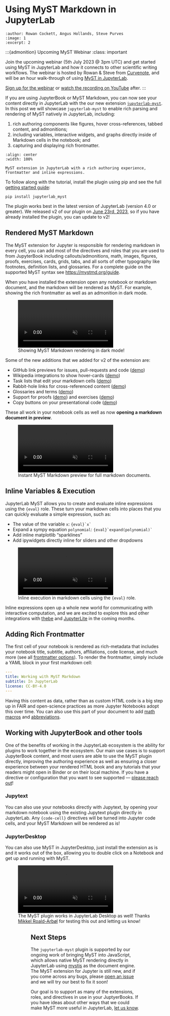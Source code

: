 # Using MyST Markdown in JupyterLab

```{post} 2023-06-26
:author: Rowan Cockett, Angus Hollands, Steve Purves
:image: 1
:excerpt: 2
```

:::{admonition} Upcoming MyST Webinar
:class: important

Join the upcoming webinar (5th July 2023 @ 3pm UTC) and get started using MyST in JupyterLab and how it connects to other scientific writing workflows. The webinar is hosted by Rowan & Steve from [Curvenote](https://curvenote.com), and will be an hour walk-through of using [MyST in JupyterLab](https://github.com/executablebooks/jupyterlab-myst).

[Sign up for the webinar](https://www.eventbrite.ca/e/scientific-writing-in-jupyterlab-with-myst-markdown-tickets-666670598707) or [watch the recording on YouTube](https://youtube.com/live/12-Go9E2huQ) after.
:::

If you are using JupyterBook or MyST Markdown, you can now see your content directly in JupyterLab with the our new extension [`jupyterlab-myst`](https://github.com/executablebooks/jupyterlab-myst). In this post we will showcase `jupyterlab-myst` to enable rich parsing and rendering of MyST natively in JupyterLab, including:

1. rich authoring components like figures, hover cross-references, tabbed content, and admonitions;
2. including variables, interactive widgets, and graphs directly inside of Markdown cells in the notebook; and
3. capturing and displaying rich frontmatter.

```{figure} ./images/jupyterlab-myst.png
:align: center
:width: 100%

MyST extension in JupyterLab with a rich authoring experience, frontmatter and inline expressions.
```

To follow along with the tutorial, install the plugin using pip and see the full [getting started guide](https://mystmd.org/guide/quickstart-jupyter-lab-myst):

```shell
pip install jupyterlab_myst
```

The plugin works best in the latest version of JupyterLab (version 4.0 or greater). We released v2 of our plugin on [June 23rd, 2023](https://github.com/executablebooks/jupyterlab-myst/releases/tag/v2.0.0), so if you have already installed the plugin, you can update to v2!

## Rendered MyST Markdown

The MyST extension for Jupyter is responsible for rendering markdown in every cell, you can add most of the directives and roles that you are used to from JupyterBook including callouts/admonitions, math, images, figures, proofs, exercises, cards, grids, tabs, and all sorts of other typography like footnotes, definition lists, and glossaries. For a complete guide on the supported MyST syntax see <https://mystmd.org/guide>.

When you have installed the extension open any notebook or markdown document, and the markdown will be rendered as MyST. For example, showing the rich frontmatter as well as an admonition in dark mode.

<figure>
<video src="https://github.com/executablebooks/meta/raw/d30cae55226c762a956c5a33cf9fd6e93557f3f8/docs/_static/videos/jupyterlab-markup-dark.mp4" autoplay muted webkit-playsinline="true" playsinline loop style="max-width:100%"></video>
<figcaption>Showing MyST Markdown rendering in dark mode!</figcaption>
</figure>

Some of the new additions that we added for v2 of the extension are:

- GitHub link previews for issues, pull-requests and code ([demo](https://mystmd.org/guide/external-references#issues-and-pull-requests))
- Wikipedia integrations to show hover-cards ([demo](https://mystmd.org/guide/external-references#wikipedia-links))
- Task lists that edit your markdown cells ([demo](https://mystmd.org/guide/quickstart-jupyter-lab-myst#task-lists))
- Rabbit-hole links for cross-referenced content ([demo](https://mystmd.org/guide/quickstart-myst-markdown#links-cross-references))
- Glossaries and terms ([demo](https://mystmd.org/guide/glossaries-and-terms))
- Support for proofs ([demo](https://mystmd.org/guide/proofs-and-theorems)) and exercises ([demo](https://mystmd.org/guide/exercises))
- Copy buttons on your presentational code ([demo](https://mystmd.org/guide/code#code-blocks))

These all work in your notebook cells as well as now **opening a markdown document in preview**.

<figure>
<video src="https://github.com/executablebooks/meta/raw/d30cae55226c762a956c5a33cf9fd6e93557f3f8/docs/_static/videos/jupyterlab-markdown-preview.mp4" autoplay muted webkit-playsinline="true" playsinline loop style="max-width:100%"></video>
<figcaption>Instant MyST Markdown preview for full markdown documents.</figcaption>
</figure>

## Inline Variables & Execution

JupyterLab MyST allows you to create and evaluate inline expressions using the `{eval}` role. These turn your markdown cells into places that you can quickly evaluate a simple expression, such as:

- The value of the variable `x`: `` {eval}`x` ``
- Expand a sympy equation `polynomial`: `` {eval}`expand(polynomial)` ``
- Add inline matplotlib “sparklines”
- Add ipywidgets directly inline for sliders and other dropdowns

<figure>
<video src="https://github.com/executablebooks/meta/raw/d30cae55226c762a956c5a33cf9fd6e93557f3f8/docs/_static/videos/jupyterlab-myst-inline.mp4" autoplay muted webkit-playsinline="true" playsinline loop style="max-width:100%"></video>
<figcaption>Inline execution in markdown cells using the <code>{eval}</code> role.</figcaption>
</figure>

Inline expressions open up a whole new world for communicating with interactive computation, and we are excited to explore this and other integrations with [thebe](https://github.com/executablebooks/thebe) and [JupyterLite](https://jupyterlite.readthedocs.io/en/latest/) in the coming months.

## Adding Rich Frontmatter

The first cell of your notebook is rendered as rich-metadata that includes your notebook title, subtitle, authors, affiliations, code license, and much more (see all [frontmatter options](https://mystmd.org/guide/frontmatter)). To render the frontmatter, simply include a YAML block in your first markdown cell:

```yaml
---
title: Working with MyST Markdown
subtitle: In JupyterLab
license: CC-BY-4.0
---
```

Having this content as data, rather than as custom HTML code is a big step up in FAIR and open-science practices as more Jupyter Notebooks adopt this over time. You can also use this part of your document to add [math macros](https://mystmd.org/guide/math#math-macros) and [abbreviations](https://mystmd.org/guide/glossaries-and-terms#abbreviations).

## Working with JupyterBook and other tools

One of the benefits of working in the JupyterLab ecosystem is the ability for plugins to work together in the ecosystem. Our main use cases is to support JupyterBook content, and most users are able to use the MyST plugin directly, improving the authoring experience as well as ensuring a closer experience between your rendered HTML book and any tutorials that your readers might open in Binder or on their local machine. If you have a directive or configuration that you want to see supported — [please reach out](https://github.com/executablebooks/meta/discussions)!

### Jupytext

You can also use your notebooks directly with Jupytext, by opening your markdown notebook using the existing Jupytext plugin directly in JupyterLab. Any `{code-cell}` directives will be turned into Jupyter code cells, and your MyST Markdown will be rendered as is!

### JupyterDesktop

You can also use MyST in JupyterDesktop, just install the extension as is and it works out of the box, allowing you to double click on a Notebook and get up and running with MyST.

<figure>
<video src="https://github.com/executablebooks/meta/raw/d30cae55226c762a956c5a33cf9fd6e93557f3f8/docs/_static/videos/jupyterlab-desktop.mp4" autoplay muted webkit-playsinline="true" playsinline loop style="max-width:100%"></video>
<figcaption>The MyST plugin works in JupyterLab Desktop as well! Thanks <a href="https://github.com/roaldarbol" target="_blank">Mikkel Roald-Arbøl</a> for testing this out and letting us know!</figcaption>
<figure>

## Next Steps

The `jupyterlab-myst` plugin is supported by our ongoing work of bringing MyST into JavaScript, which allows native MyST rendering directly in JupyterLab using [mystjs](https://github.com/executablebooks/mystjs) as the document engine. The MyST extension for Jupyter is still new, and if you come across any bugs, please [open an issue](https://github.com/executablebooks/jupyterlab-myst/issues) and we will try our best to fix it soon!

Our goal is to support as many of the extensions, roles, and directives in use in your JuptyerBooks. If you have ideas about other ways that we could make MyST more useful in JupyterLab, [let us know](https://github.com/executablebooks/meta/discussions).
